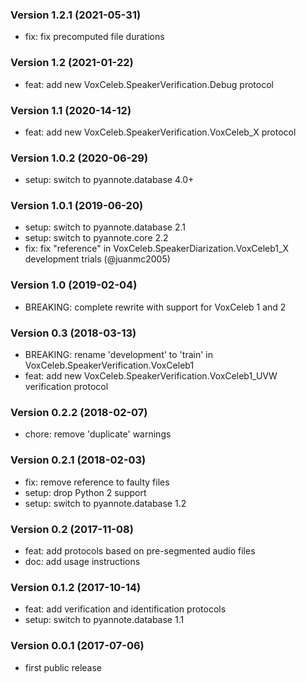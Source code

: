 ### Version 1.2.1 (2021-05-31)

  - fix: fix precomputed file durations

### Version 1.2 (2021-01-22)

  - feat: add new VoxCeleb.SpeakerVerification.Debug protocol

### Version 1.1 (2020-14-12)

  - feat: add new VoxCeleb.SpeakerVerification.VoxCeleb_X protocol

### Version 1.0.2 (2020-06-29)

  - setup: switch to pyannote.database 4.0+

### Version 1.0.1 (2019-06-20)

 - setup: switch to pyannote.database 2.1
 - setup: switch to pyannote.core 2.2
 - fix: fix "reference" in VoxCeleb.SpeakerDiarization.VoxCeleb1_X development trials (@juanmc2005)

### Version 1.0 (2019-02-04)

 - BREAKING: complete rewrite with support for VoxCeleb 1 and 2

### Version 0.3 (2018-03-13)

  - BREAKING: rename 'development' to 'train' in VoxCeleb.SpeakerVerification.VoxCeleb1
  - feat: add new VoxCeleb.SpeakerVerification.VoxCeleb1_UVW verification protocol

### Version 0.2.2 (2018-02-07)

  - chore: remove 'duplicate' warnings

### Version 0.2.1 (2018-02-03)

  - fix: remove reference to faulty files
  - setup: drop Python 2 support
  - setup: switch to pyannote.database 1.2

### Version 0.2 (2017-11-08)

  - feat: add protocols based on pre-segmented audio files
  - doc: add usage instructions

### Version 0.1.2 (2017-10-14)

  - feat: add verification and identification protocols
  - setup: switch to pyannote.database 1.1

### Version 0.0.1 (2017-07-06)

  - first public release
